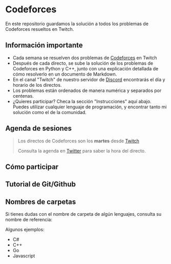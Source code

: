 # Codeforces
En este repositorio guardamos la solución a todos los problemas de Codeforces resueltos en Twitch.


## Información importante
- Cada semana se resuelven dos problemas de [Codeforces](https://codeforces.com/problemset) en Twitch
- Después de cada directo, se sube la solución de los problemas de Codeforces en Python y C++, junto con una explicación detallada de cómo resolverlo en un documento de Markdown.
- En el canal "Twitch" de nuestro servidor de [Discord](https://discord.gg/26c9JNxn) encontrarás el día y horario de los directos.
- Los problemas están ordenados de manera numérica y separados por centenas.
- ¿Quieres participar? Checa la sección "Instrucciones" aquí abajo. Puedes utilizar cualquier lenguaje de programación, y encontrar tanto mi solución como el de la comunidad.

## Agenda de sesiones
> Los directos de Codeforces son los **martes** desde [Twitch](https://www.twitch.tv/raylogvt)
>
> Consulta la agenda en [Twitter](https://twitter.com/RaylogVT) para saber la hora del directo.

## Cómo participar

## Tutorial de Git/Github

## Nombres de carpetas
Si tienes dudas con el nombre de carpeta de algún lenguajes, consulta su nombre de referencia:

Algunos ejemplos:
- C#
- C++
- Go
- Javascript
